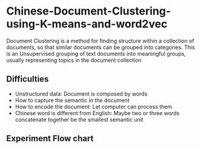 # Chinese-Document-Clustering-using-K-means-and-word2vec
Document Clustering is a method for finding structure within a collection of documents, so that similar documents can be grouped into categories. This is an Unsupervised grouping of text documents into meaningful groups, usually representing topics in the document collection

## Difficulties
+ Unstructured data: Document is composed by words 
+ How to capture the semantic in the document
+ How to encode the document: Let computer can process them
+ Chinese word is different from English: Maybe two or three words concatenate together be the smallest semantic unit

## Experiment Flow chart

